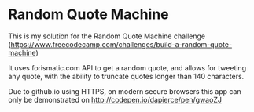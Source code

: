 # Random Quote Machine

This is my solution for the Random Quote Machine challenge (https://www.freecodecamp.com/challenges/build-a-random-quote-machine)

It uses forismatic.com API to get a random quote, and allows for tweeting any quote, with the ability to truncate quotes longer than 140 characters.

Due to github.io using HTTPS, on modern secure browsers this app can only be demonstrated on http://codepen.io/dapierce/pen/gwaoZJ
